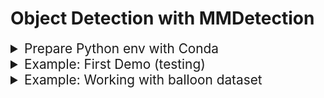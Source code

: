 # Object Detection with MMDetection

<details>
  <summary style="font-size: 1.3rem">Prepare Python env with Conda</summary>

  ### create a new conde env with python 3.9:
  ```bash
  conda create -n bitirmeProjesi
  conda activate bitirmeProjesi
  conda install python=3.9
  ```

  ### install pytorch 2.4 with cuda 12.4:
  ```bash
  pip install torch==2.4.1 torchvision==0.19.1 torchaudio==2.4.1 --index-url https://download.pytorch.org/whl/cu124
  ```

  ### verify pytorch installation:
  ```bash
  python _env/verify_pytorch.py.py
  ```

  ### install openmim, mmengine, mmcv, mmdet and mmyolo:
  ```bash
  pip install -U openmim
  mim install mmengine
  CXXFLAGS="-std=c++17" pip install mmcv

  git clone https://github.com/open-mmlab/mmdetection.git
  cd mmdetection
  CXXFLAGS="-std=c++17" pip install -v -e .

  git clone https://github.com/open-mmlab/mmyolo.git
  cd mmyolo
  pip install -r requirements/albu.txt
  CXXFLAGS="-std=c++17" pip install -v -e .
  ```
  ### edit the "mmcv_maximum_version" variable in the following files to be like this:
  * /mmdetection/mmdet/\_\_init\_\_.py
  * /mmyolo/mmyolo/\_\_init\_\_.py
  ```bash
  mmcv_maximum_version = '2.2.1'
  ```

  ### install future and tensorboard:
  ```bash
  pip install future tensorboard
  ```

</details>




<details>
  <summary style="font-size: 1.3rem">Example: First Demo (testing)</summary>

  ### run detection:
  for all images
  ```bash
  python detFirstDemo/detect_all.py
  ```
</details>




<details>
  <summary style="font-size: 1.3rem">Example: Working with balloon dataset</summary>

  ### convert balloon to coco format:
  
  ```bash
  python detBalloon/01_convert_balloon_to_coco_format.py
  ```

  ### create the config file:
  ```bash
  python detBalloon/02_create_config_file.py
  ```

  ### train:
  ```bash
  python mmdetection/tools/train.py configs/rtmdet_tiny_1xb4-20e_balloon.py
  ```

  ### create .pkl file:
  you can also change epoch to the best epoch i.e: best_coco_bbox_mAP_epoch_XX.pth
  ```bash
  python mmdetection/tools/test.py configs/rtmdet_tiny_1xb4-20e_balloon.py work_dirs/rtmdet_tiny_1xb4-20e_balloon/epoch_20.pth --out detBalloon/balloon.pkl
  ```

  ### show True Recall and True Precision values:
  ```bash
  python detBalloon/03_metrics.py
  ```

  ### run detection:
  for single image
  ```bash
  python detBalloon/detect_single.py
  ```
  for all images
  ```bash
  python detBalloon/detect_all.py
  ```
</details>






